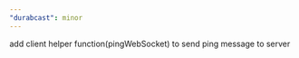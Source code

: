 ```yaml
---
"durabcast": minor
---
```


add client helper function(pingWebSocket) to send ping message to server

